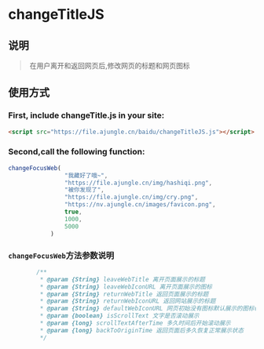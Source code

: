 # changeTitleJS

## 说明

> ​	在用户离开和返回网页后,修改网页的标题和网页图标

## 使用方式

### First, include changeTitle.js in your site:

```html
<script src="https://file.ajungle.cn/baidu/changeTitleJS.js"></script>
```

### Second,call the following function:

```javascript
changeFocusWeb(
				"我藏好了哦~",
				"https://file.ajungle.cn/img/hashiqi.png",
				"被你发现了",
				"https://file.ajungle.cn/img/cry.png",
				"https://nv.ajungle.cn/images/favicon.png",
				true,
				1000,
				5000
			)
```

### `changeFocusWeb`方法参数说明

```javascript
		/**
		 * @param {String} leaveWebTitle 离开页面展示的标题
		 * @param {String} leaveWebIconURL 离开页面展示的图标
		 * @param {String} returnWebTitle 返回页面展示的标题
		 * @param {String} returnWebIconURL 返回网站展示的标题
		 * @param {String} defaultWebIconURL 网页初始没有图标默认展示的图标(正常状态)
		 * @param {boolean} isScrollText 文字是否滚动展示
		 * @param {long} scrollTextAfterTime 多久时间后开始滚动展示
		 * @param {long} backToOriginTime 返回页面后多久恢复正常展示状态
		 */
```

